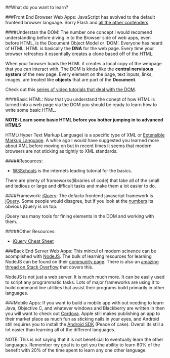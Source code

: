 
##What do you want to learn?

###Front End Browser Web Apps:
JavaScript has evolved to the default frontend browser language. Sorry Flash and [all the other contenders](http://en.wikipedia.org/wiki/Client-side_scripting#List_of_Client-Side_Scripting_Languages). 

####Understan the DOM:
The number one concept I would recomend understanding before diving in to the Browser side of web apps, even before HTML, is the Document Object Model or 'DOM'. Everyone has heard of HTML. HTML is basically the **DNA** for the web page. Every time your browser refreshes it essentially creates a clone based off of the HTML. 


When your browser loads the HTML it creates a local copy of the webpage that you can interact with. The DOM is kinda like the **central nerviuous system** of the new page. Every element on the page, text inputs, links, images, are treated like **objects** that are part of the **Document**. 

Check out this [series of video tutorials that deal with the DOM](http://www.youtube.com/watch?v=aPW_wQEFvek&list=PL18600E7CA651B16B).

####Basic HTML:
Now that you understand the conept of how HTML is turned into a web page via the DOM you should be ready to learn how to write some basic HTML.

__NOTE: Learn some basic HTML before you bother jumping in to advanced HTML5__

HTML(Hyper Text Markup Language) is a specific type of XML or [Extensible Markup Language](http://en.wikipedia.org/wiki/XML). A while ago I would have suggested you learned more about XML before moving on but in recent times it seems that modern browsers are not sticking as tightly to XML standards.


#####Resources:

* [W3Schools](http://www.w3schools.com/html/default.asp) is the internets leading tutorial for the basics.

There are plenty of frameworks(libraries of code) that take all of the small and tedious or large and difficult tasks and make them a lot easier to do. 

####Framework: [jQuery](http://jquery.com/):
The defacto frontend javascript framework is [jQuery](http://jquery.com/). Some people would disagree, but if you look at the [numbers](http://www.similartech.com/categories/javascript) its obvious jQuery is on top. 

jQuery has many tools for fining elements in the DOM and working with them. 

#####Other Resources:

* [jQuery Cheat Sheet](http://oscarotero.com/jquery/)



###Back End Server Web Apps:
This miricul of modern scinence can be acomplished with [NodeJS](http://nodejs.org/). The bulk of learning resources for learning NodeJS can be found on their [community page](http://nodejs.org/community/). There is also an [amazing thread on Stack Overflow](http://stackoverflow.com/questions/2353818/how-do-i-get-started-with-node-js) that covers this.

NodeJS is not just a web server. It is much much more. It can be easily used to script any programmatic tasks. Lots of major frameworks are using it to build command line utilities that assist their programs build primarily in other languages.

###Mobile Apps:
If you want to build a mobile app with out needing to learn Java, Objective C, and whatever windows and Blackberry are written in then you will want to check out [Cordova](http://cordova.apache.org/). Apple still makes publishing an app to their market place as much fun as sticking nails in your eyes, and Android still requires you to install the [Android SDK](http://developer.android.com/sdk/index.html) (Peace of cake). Overall its still a lot easier than learning all of the different languages. 

NOTE: This is not saying that it is not beneficial to eventually learn the other languages. Remember my goal is to get you the ability to learn 80% of the benefit with 20% of the time spent to learn any one other language.
